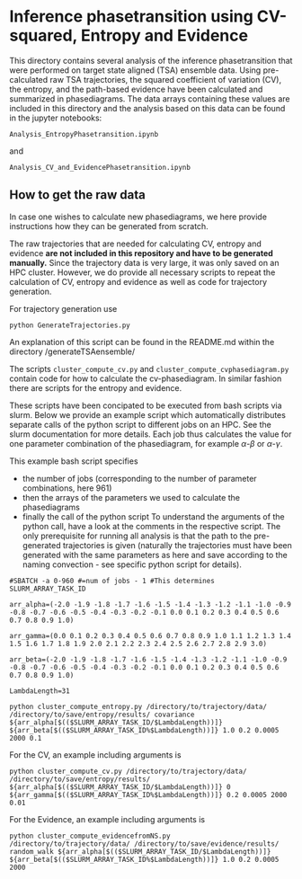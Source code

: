 
# Inference phasetransition using CV-squared, Entropy and Evidence


This directory contains several analysis of the inference phasetransition that were performed on target state aligned (TSA) ensemble data. Using pre-calculated raw TSA trajectories, the squared coefficient of variation (CV), the entropy, and the path-based evidence have been calculated and summarized in phasediagrams. The data arrays containing these values are included in this directory and the analysis based on this data can be found in the jupyter notebooks:
```
Analysis_EntropyPhasetransition.ipynb
```
and 
```
Analysis_CV_and_EvidencePhasetransition.ipynb
```

## How to get the raw data

In case one wishes to calculate new phasediagrams, we here provide instructions how they can be generated from scratch.

The raw trajectories that are needed for calculating CV, entropy and evidence **are not included in this repository and have to be generated manually.** Since the trajectory data is very large, it was only saved on an HPC cluster. However, we do provide all necessary scripts to repeat the calculation of CV, entropy and evidence as well as code for trajectory generation.

For trajectory generation use
```
python GenerateTrajectories.py
```
An explanation of this script can be found in the README.md within the directory /generateTSAensemble/

The scripts `cluster_compute_cv.py` and `cluster_compute_cvphasediagram.py` contain code for how to calculate the cv-phasediagram. In similar fashion there are scripts for the entropy and evidence. 

These scripts have been concipated to be executed from bash scripts via slurm. Below we provide an example script which automatically distributes separate calls of the python script to different jobs on an HPC. See the slurm documentation for more details. Each job thus calculates the value for one parameter combination of the phasediagram, for example $\alpha$-$\beta$ or $\alpha$-$\gamma$. 

This example bash script specifies 
- the number of jobs (corresponding to the number of parameter combinations, here 961)
- then the arrays of the parameters we used to calculate the phasediagrams
- finally the call of the python script
To understand the arguments of the python call, have a look at the comments in the respective script. The only prerequisite for running all analysis is that the path to the pre-generated trajectories is given (naturally the trajectories must have been generated with the same parameters as here and save according to the naming convection - see specific python script for details).
```
#SBATCH -a 0-960 #=num of jobs - 1 #This determines SLURM_ARRAY_TASK_ID

arr_alpha=(-2.0 -1.9 -1.8 -1.7 -1.6 -1.5 -1.4 -1.3 -1.2 -1.1 -1.0 -0.9 -0.8 -0.7 -0.6 -0.5 -0.4 -0.3 -0.2 -0.1 0.0 0.1 0.2 0.3 0.4 0.5 0.6 0.7 0.8 0.9 1.0)

arr_gamma=(0.0 0.1 0.2 0.3 0.4 0.5 0.6 0.7 0.8 0.9 1.0 1.1 1.2 1.3 1.4 1.5 1.6 1.7 1.8 1.9 2.0 2.1 2.2 2.3 2.4 2.5 2.6 2.7 2.8 2.9 3.0)

arr_beta=(-2.0 -1.9 -1.8 -1.7 -1.6 -1.5 -1.4 -1.3 -1.2 -1.1 -1.0 -0.9 -0.8 -0.7 -0.6 -0.5 -0.4 -0.3 -0.2 -0.1 0.0 0.1 0.2 0.3 0.4 0.5 0.6 0.7 0.8 0.9 1.0)

LambdaLength=31

python cluster_compute_entropy.py /directory/to/trajectory/data/ /directory/to/save/entropy/results/ covariance ${arr_alpha[$(($SLURM_ARRAY_TASK_ID/$LambdaLength))]} ${arr_beta[$(($SLURM_ARRAY_TASK_ID%$LambdaLength))]} 1.0 0.2 0.0005 2000 0.1
```
For the CV, an example including arguments is
```
python cluster_compute_cv.py /directory/to/trajectory/data/ /directory/to/save/entropy/results/ ${arr_alpha[$(($SLURM_ARRAY_TASK_ID/$LambdaLength))]} 0 ${arr_gamma[$(($SLURM_ARRAY_TASK_ID%$LambdaLength))]} 0.2 0.0005 2000 0.01
```

For the Evidence, an example including arguments is
```
python cluster_compute_evidencefromNS.py /directory/to/trajectory/data/ /directory/to/save/evidence/results/ random_walk ${arr_alpha[$(($SLURM_ARRAY_TASK_ID/$LambdaLength))]} ${arr_beta[$(($SLURM_ARRAY_TASK_ID%$LambdaLength))]} 1.0 0.2 0.0005 2000
```

